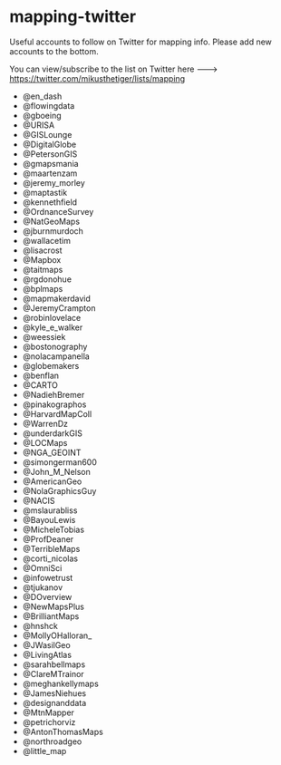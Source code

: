 # mapping-twitter
Useful accounts to follow on Twitter for mapping info. Please add new accounts to the bottom.

You can view/subscribe to the list on Twitter here ---> https://twitter.com/mikusthetiger/lists/mapping

* @en_dash
* @flowingdata
* @gboeing
* @URISA
* @GISLounge
* @DigitalGlobe
* @PetersonGIS
* @gmapsmania
* @maartenzam
* @jeremy_morley
* @maptastik
* @kennethfield
* @OrdnanceSurvey
* @NatGeoMaps
* @jburnmurdoch
* @wallacetim
* @lisacrost
* @Mapbox
* @taitmaps
* @rgdonohue
* @bplmaps
* @mapmakerdavid
* @JeremyCrampton
* @robinlovelace
* @kyle_e_walker
* @weessiek
* @bostonography
* @nolacampanella
* @globemakers
* @benflan
* @CARTO
* @NadiehBremer
* @pinakographos
* @HarvardMapColl
* @WarrenDz
* @underdarkGIS
* @LOCMaps
* @NGA_GEOINT
* @simongerman600
* @John_M_Nelson
* @AmericanGeo
* @NolaGraphicsGuy
* @NACIS
* @mslaurabliss
* @BayouLewis
* @MicheleTobias
* @ProfDeaner
* @TerribleMaps
* @corti_nicolas
* @OmniSci
* @infowetrust
* @tjukanov
* @DOverview
* @NewMapsPlus
* @BrilliantMaps
* @hnshck
* @MollyOHalloran_
* @JWasilGeo
* @LivingAtlas
* @sarahbellmaps
* @ClareMTrainor
* @meghankellymaps
* @JamesNiehues
* @designanddata
* @MtnMapper
* @petrichorviz
* @AntonThomasMaps
* @northroadgeo
* @little_map
